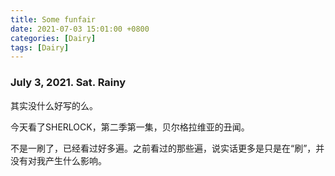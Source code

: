 ```yaml
---
title: Some funfair
date: 2021-07-03 15:01:00 +0800
categories: [Dairy]
tags: [Dairy]
---
```

### July 3, 2021. Sat. Rainy

其实没什么好写的么。

今天看了SHERLOCK，第二季第一集，贝尔格拉维亚的丑闻。

不是一刷了，已经看过好多遍。之前看过的那些遍，说实话更多是只是在“刷”，并没有对我产生什么影响。


